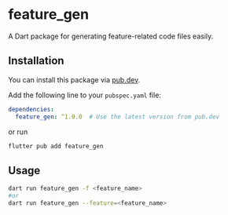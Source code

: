 # feature_gen

A Dart package for generating feature-related code files easily.

## Installation

You can install this package via [pub.dev](https://pub.dev/).

Add the following line to your `pubspec.yaml` file:

```yaml
dependencies:
  feature_gen: ^1.0.0  # Use the latest version from pub.dev
```

or run

```bash
flutter pub add feature_gen
```

## Usage

```bash
dart run feature_gen -f <feature_name>
#or
dart run feature_gen --feature=<feature_name>

```